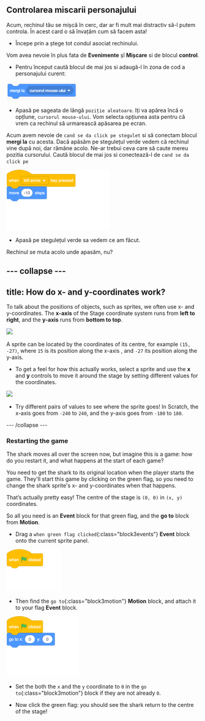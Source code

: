 ## Controlarea miscarii personajului

Acum, rechinul tău se mișcă în cerc, dar ar fi mult mai distractiv să-l putem controla. În acest card o să învațăm cum să facem asta!

+ Începe prin a ștege tot condul asociat rechinului.

Vom avea nevoie în plus fata de **Evenimente** șî **Mișcare** si de blocul **control**.

+ Pentru început caută blocul de mai jos si adaugă-l în zona de cod a personajului curent:

![Mergi la](images/blocks_1546569164_804841.png)

+ Apasă pe sageata de lângă `poziție aleatoare`. Iți va apărea încă o opțîune, `cursorul mouse-ului`. Vom selecta opțiunea asta pentru că vrem ca rechinul să urmarească apăsarea pe ecran.

Acum avem nevoie de `cand se da click pe stegulet` si să conectam blocul **mergi la** cu acesta. Dacă apăsăm pe stegulețul verde vedem că rechinul vine după noi, dar rămâne acolo. Ne-ar trebui ceva care să caute mereu pozitia cursorului. Caută blocul de mai jos si conectează-l de `cand se da click pe`

![la infinit](images/blocks_1546569165_8711412.png)

+ Apasă pe stegulețul verde sa vedem ce am făcut.

Rechinul se muta acolo unde apasăm, nu?

--- collapse ---
---
title: How do x- and y-coordinates work?
---

To talk about the positions of objects, such as sprites, we often use x- and y-coordinates. The **x-axis** of the Stage coordinate system runs from **left to right**, and the **y-axis** runs from **bottom to top**. 

![](images/moving3.png)

A sprite can be located by the coordinates of its centre, for example `(15, -27)`, where `15` is its position along the x-axis , and `-27` its position along the y-axis.

+ To get a feel for how this actually works, select a sprite and use the **x** and **y** controls to move it around the stage by setting different values for the coordinates.

![](images/xycoords.png)

+ Try different pairs of values to see where the sprite goes! In Scratch, the x-axis goes from `-240` to `240`, and the y-axis goes from `-180` to `180`.

--- /collapse ---

### Restarting the game

The shark moves all over the screen now, but imagine this is a game: how do you restart it, and what happens at the start of each game?

You need to get the shark to its original location when the player starts the game. They'll start this game by clicking on the green flag, so you need to change the shark sprite's x- and y-coordinates when that happens.

That’s actually pretty easy! The centre of the stage is `(0, 0)` in `(x, y)` coordinates. 

So all you need is an **Event** block for that green flag, and the **go to** block from **Motion**. 

+ Drag a `when green flag clicked`{:class="block3events"} **Event** block onto the current sprite panel.

![blocks_1546569172_312053](images/blocks_1546569172_312053.png)

+ Then find the `go to`{:class="block3motion"} **Motion** block, and attach it to your flag **Event** block.

![blocks_1546569173_373146](images/blocks_1546569173_373146.png)

+ Set the both the `x` and the `y` coordinate to `0` in the `go to`{:class="block3motion"} block if they are not already `0`. 

+ Now click the green flag: you should see the shark return to the centre of the stage!
